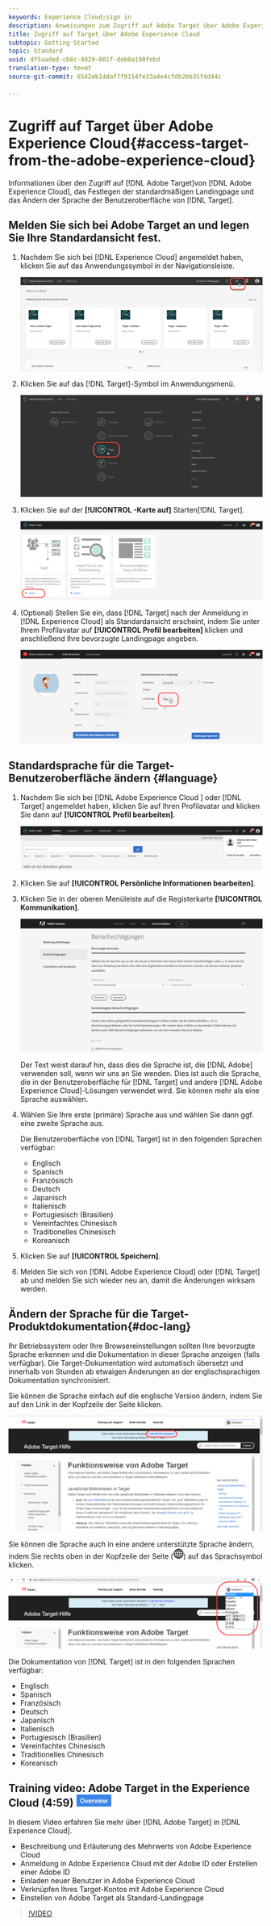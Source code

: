 ```yaml
---
keywords: Experience Cloud;sign in
description: Anweisungen zum Zugriff auf Adobe Target über Adobe Experience Cloud.
title: Zugriff auf Target über Adobe Experience Cloud
subtopic: Getting Started
topic: Standard
uuid: df5aaded-cb8c-4929-801f-deb0a190febd
translation-type: tm+mt
source-git-commit: 6542eb14daf7f9154fe33a4e4cfdb2bb35f4d44c

---
```



# Zugriff auf Target über Adobe Experience Cloud{#access-target-from-the-adobe-experience-cloud}

Informationen über den Zugriff auf [!DNL Adobe Target]von [!DNL Adobe Experience Cloud], das Festlegen der standardmäßigen Landingpage und das Ändern der Sprache der Benutzeroberfläche von [!DNL Target].

## Melden Sie sich bei Adobe Target an und legen Sie Ihre Standardansicht fest.

1. Nachdem Sie sich bei [!DNL Experience Cloud] angemeldet haben, klicken Sie auf das Anwendungssymbol in der Navigationsleiste.

   ![Anwendungssymbol](/help/c-intro/assets/appmenu-new.png)

1. Klicken Sie auf das [!DNL Target]-Symbol im Anwendungsmenü.

   ![Target-Symbol](/help/c-intro/assets/appmenu-target-new.png)

1. Klicken Sie auf der **[!UICONTROL -Karte auf]** Starten[!DNL Target].

   ![Target starten](/help/c-intro/assets/target-launch-new.png)

1. (Optional) Stellen Sie ein, dass [!DNL Target] nach der Anmeldung in [!DNL Experience Cloud] als Standardansicht erscheint, indem Sie unter Ihrem Profilavatar auf **[!UICONTROL Profil bearbeiten]** klicken und anschließend Ihre bevorzugte Landingpage angeben.

   ![Landingpage](/help/c-intro/assets/pagepref-new.png)

## Standardsprache für die Target-Benutzeroberfläche ändern {#language}

1. Nachdem Sie sich bei [!DNL Adobe Experience Cloud ] oder [!DNL Target] angemeldet haben, klicken Sie auf Ihren Profilavatar und klicken Sie dann auf **[!UICONTROL Profil bearbeiten]**.

   ![Profil bearbeiten](/help/c-intro/assets/change-language.png)

1. Klicken Sie auf **[!UICONTROL Persönliche Informationen bearbeiten]**.

1. Klicken Sie in der oberen Menüleiste auf die Registerkarte **[!UICONTROL Kommunikation]**.

   ![Bevorzugte Sprachen](/help/c-intro/assets/prefered-language.png)

   Der Text weist darauf hin, dass dies die Sprache ist, die [!DNL Adobe] verwenden soll, wenn wir uns an Sie wenden. Dies ist auch die Sprache, die in der Benutzeroberfläche für [!DNL Target] und andere [!DNL Adobe Experience Cloud]-Lösungen verwendet wird. Sie können mehr als eine Sprache auswählen.

1. Wählen Sie Ihre erste (primäre) Sprache aus und wählen Sie dann ggf. eine zweite Sprache aus.

   Die Benutzeroberfläche von [!DNL Target] ist in den folgenden Sprachen verfügbar:

   * Englisch
   * Spanisch
   * Französisch
   * Deutsch
   * Japanisch
   * Italienisch
   * Portugiesisch (Brasilien)
   * Vereinfachtes Chinesisch
   * Traditionelles Chinesisch
   * Koreanisch

1. Klicken Sie auf **[!UICONTROL Speichern]**.

1. Melden Sie sich von [!DNL Adobe Experience Cloud] oder [!DNL Target] ab und melden Sie sich wieder neu an, damit die Änderungen wirksam werden.

## Ändern der Sprache für die Target-Produktdokumentation{#doc-lang}

Ihr Betriebssystem oder Ihre Browsereinstellungen sollten Ihre bevorzugte Sprache erkennen und die Dokumentation in dieser Sprache anzeigen (falls verfügbar). Die Target-Dokumentation wird automatisch übersetzt und innerhalb von Stunden ab etwaigen Änderungen an der englischsprachigen Dokumentation synchronisiert.

Sie können die Sprache einfach auf die englische Version ändern, indem Sie auf den Link in der Kopfzeile der Seite klicken.

![Wechsel zur Ausgangssprache](/help/c-intro/assets/mt-original.png)

Sie können die Sprache auch in eine andere unterstützte Sprache ändern, indem Sie rechts oben in der Kopfzeile der Seite (![Sprachwechsel](/help/c-intro/assets/icon-language-switcher.png)) auf das Sprachsymbol klicken.

![Sprachwechsel](/help/c-intro/assets/language-switcher.png)

Die Dokumentation von [!DNL Target] ist in den folgenden Sprachen verfügbar:

* Englisch
* Spanisch
* Französisch
* Deutsch
* Japanisch
* Italienisch
* Portugiesisch (Brasilien)
* Vereinfachtes Chinesisch
* Traditionelles Chinesisch
* Koreanisch

## Training video: Adobe Target in the Experience Cloud (4:59) ![Overview badge](/help/assets/overview.png)

In diesem Video erfahren Sie mehr über [!DNL Adobe Target] in [!DNL Experience Cloud].

* Beschreibung und Erläuterung des Mehrwerts von Adobe Experience Cloud
* Anmeldung in Adobe Experience Cloud mit der Adobe ID oder Erstellen einer Adobe ID
* Einladen neuer Benutzer in Adobe Experience Cloud
* Verknüpfen Ihres Target-Kontos mit Adobe Experience Cloud
* Einstellen von Adobe Target als Standard-Landingpage

>[!VIDEO](https://www.youtube.com/v=7lwYrYC7vdM)